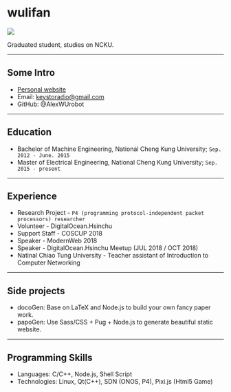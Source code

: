 # wulifan

![](https://lh3.googleusercontent.com/JY4wYh9_nIVsaObcG55WQ0P1GBtvsKBfOcB02kUTDW1hhB2TDaej9VMDRgwk_ghvDEqLAmxzSS6uprnEJ34WO2JdPWsOvpmo0dePXXaKBitalN7vC6zjeDR7493YGEfVCeznE6HNbTAcxd73GY7trzU91x7s9XWhxC3_Ku8E8JOSbt2Blk4ilcgkdkYC9PLiqyC0RWL-1mN-3c23WpEVJyWaom-nedkN-Xs-amdl_B27y1QuC_ej14XYxpkaIOxu_i_gEh5ojLxLKIYUXv7ZOi4kffXrmCVdg1Gfu_Ss843EwDRdvfUcjWbO3YfeAGwvoNhfi9hQnghpAttBUz7BB2wqQBUgh6HxqzGa8-s__FEPSgI6zh_Hrbtmb4fnWxN1W8sm0WbmLoxrmLT6y2Ujzg587MX0b5rTjY4a44c8_5CVZcT8Ik3FuUOKofCyqE649qJ0FIX4JpoMME30k2ZzA4KvUSdQ5O1vTIBOKrbzLNxKh2vaPYT0seCkfshQWUGTdHhz9XkM9P0EgqR4JiZikmKls9Pm9FoIRD5WJiE62AE_EX4H_YkovDmFSAh9KXRq3_4oLl0z-HGMnzCxi7LwTw7RNmbZtVNGfUWiBw6f8GLGpb-WZZJ5VLIRWlOCPeo=w306-h531-no)

Graduated student, studies on NCKU.

---

## Some Intro
* [Personal website](https://yungshenglu.github.io)
* Email: keystoradio@gmail.com
* GitHub: @AlexWUrobot

---

## Education

* Bachelor of Machine Engineering, National Cheng Kung University; `Sep. 2012 - June. 2015`
* Master of Electrical Engineering, National Cheng Kung University; `Sep. 2015 - present`

---

## Experience

* Research Project - `P4 (programming protocol-independent packet processors) researcher`
* Volunteer - DigitalOcean.Hsinchu
* Support Staff - COSCUP 2018
* Speaker - ModernWeb 2018
* Speaker - DigitalOcean.Hsinchu Meetup (JUL 2018 / OCT 2018)
* Natinal Chiao Tung University - Teacher assistant of Introduction to Computer Networking

---

## Side projects

* docoGen: Base on LaTeX and Node.js to build your own fancy paper work.
* papoGen: Use Sass/CSS + Pug + Node.js to generate beautiful static website.

--- 

## Programming Skills

* Languages:  C/C++, Node.js, Shell Script
* Technologies:  Linux, Qt(C++), SDN (ONOS, P4), Pixi.js (Html5 Game)
